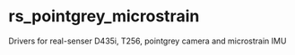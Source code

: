 # rs_pointgrey_microstrain
Drivers for real-senser D435i, T256, pointgrey camera and microstrain IMU
